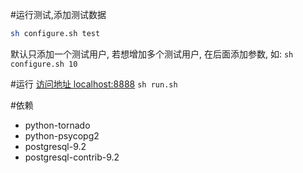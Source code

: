 #运行测试,添加测试数据
```bash
sh configure.sh test
```
默认只添加一个测试用户, 若想增加多个测试用户, 在后面添加参数, 如:
`sh configure.sh 10`

#运行
[访问地址 localhost:8888](http://127.0.0.1:8888)
`sh run.sh`

#依赖
 * python-tornado  
 * python-psycopg2
 * postgresql-9.2
 * postgresql-contrib-9.2

